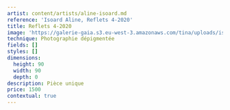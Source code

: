 ```yaml
---
artist: content/artists/aline-isoard.md
reference: 'Isoard Aline, Reflets 4-2020'
title: Reflets 4-2020
image: 'https://galerie-gaia.s3.eu-west-3.amazonaws.com/tina/uploads/isoard-aline/Galerie Gaia - Aline Isoard - reflets 4-2020,90x90w.jpg'
technique: Photographie dépigmentée
fields: []
styles: []
dimensions:
  height: 90
  width: 90
  depth: 0
description: Pièce unique
price: 1500
contextual: true
---
```



